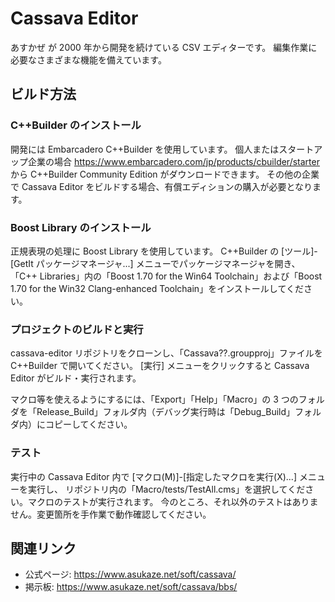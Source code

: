 # Cassava Editor

あすかぜ が 2000 年から開発を続けている CSV エディターです。
編集作業に必要なさまざまな機能を備えています。

## ビルド方法

### C++Builder のインストール

開発には Embarcadero C++Builder を使用しています。
個人またはスタートアップ企業の場合 https://www.embarcadero.com/jp/products/cbuilder/starter から C++Builder Community Edition がダウンロードできます。
その他の企業で Cassava Editor をビルドする場合、有償エディションの購入が必要となります。

### Boost Library のインストール

正規表現の処理に Boost Library を使用しています。
C++Builder の \[ツール\]-\[GetIt パッケージマネージャ...\] メニューでパッケージマネージャを開き、
「C++ Libraries」内の「Boost 1.70 for the Win64 Toolchain」および「Boost 1.70 for the Win32 Clang-enhanced Toolchain」をインストールしてください。

### プロジェクトのビルドと実行

cassava-editor リポジトリをクローンし、「Cassava\?\?.groupproj」ファイルを C++Builder で開いてください。
\[実行\] メニューをクリックすると Cassava Editor がビルド・実行されます。

マクロ等を使えるようにするには、「Export」「Help」「Macro」の 3 つのフォルダを「Release_Build」フォルダ内（デバッグ実行時は「Debug_Build」フォルダ内）にコピーしてください。

### テスト

実行中の Cassava Editor 内で  \[マクロ(M)\]-\[指定したマクロを実行(X)...\] メニューを実行し、
リポジトリ内の「Macro/tests/TestAll.cms」を選択してください。マクロのテストが実行されます。
今のところ、それ以外のテストはありません。変更箇所を手作業で動作確認してください。

## 関連リンク

- 公式ページ: https://www.asukaze.net/soft/cassava/
- 掲示板: https://www.asukaze.net/soft/cassava/bbs/
